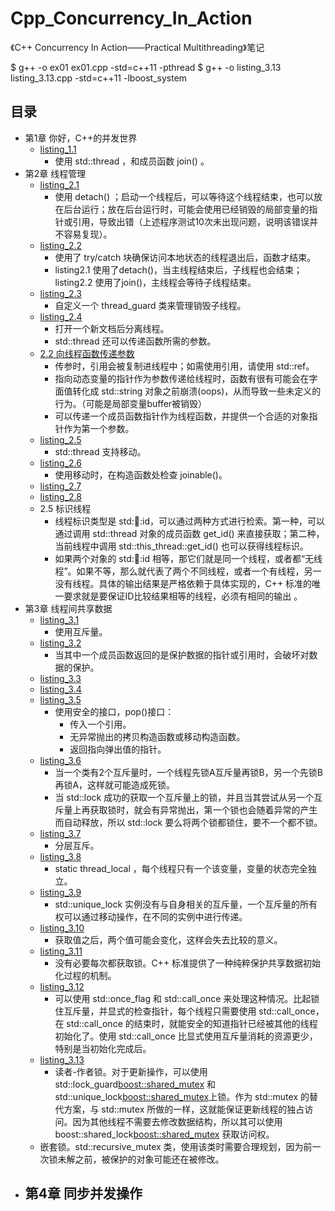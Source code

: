 # Cpp_Concurrency_In_Action
《C++ Concurrency In Action——Practical Multithreading》笔记

$ g++ -o ex01 ex01.cpp -std=c++11 -pthread
$ g++ -o listing_3.13 listing_3.13.cpp -std=c++11 -lboost_system


## 目录
- 第1章 你好，C++的并发世界
	- [listing_1.1](listing_1.1.cpp)
		- 使用 std::thread ，和成员函数 join() 。
- 第2章 线程管理
	- [listing_2.1](listing_2.1.cpp)
		- 使用 detach() ；启动一个线程后，可以等待这个线程结束，也可以放在后台运行；放在后台运行时，可能会使用已经销毁的局部变量的指针或引用，导致出错（上述程序测试10次未出现问题，说明该错误并不容易复现）。
    - [listing_2.2](listing_2.2.cpp)
    	- 使用了 try/catch 块确保访问本地状态的线程退出后，函数才结束。
    	- listing2.1 使用了detach()，当主线程结束后，子线程也会结束；listing2.2 使用了join()，主线程会等待子线程结束。
    - [listing_2.3](listing_2.3.cpp)
    	- 自定义一个 thread_guard 类来管理销毁子线程。
    - [listing_2.4](listing_2.4.cpp)
    	- 打开一个新文档后分离线程。
    	- std::thread 还可以传递函数所需的参数。
    - [2.2 向线程函数传递参数](2.2.cpp)
    	- 传参时，引用会被复制进线程中；如需使用引用，请使用 std::ref。
    	- 指向动态变量的指针作为参数传递给线程时，函数有很有可能会在字面值转化成 std::string 对象之前崩溃(oops)，从而导致一些未定义的行为。（可能是局部变量buffer被销毁）
    	- 可以传递一个成员函数指针作为线程函数，并提供一个合适的对象指针作为第一个参数。
    - [listing_2.5](listing_2.5.cpp)
    	- std::thread 支持移动。
    - [listing_2.6](listing_2.6.cpp)
    	- 使用移动时，在构造函数处检查 joinable()。
    - [listing_2.7](listing_2.7.cpp)
    - [listing_2.8](listing_2.8.cpp)
    - 2.5 标识线程
    	- 线程标识类型是 std::thread::id，可以通过两种方式进行检索。第一种，可以通过调用 std::thread 对象的成员函数 get_id() 来直接获取；第二种，当前线程中调用 std::this_thread::get_id() 也可以获得线程标识。
    	- 如果两个对象的 std::thread::id 相等，那它们就是同一个线程，或者都“无线程”。如果不等，那么就代表了两个不同线程，或者一个有线程，另一没有线程。具体的输出结果是严格依赖于具体实现的，C++ 标准的唯一要求就是要保证ID比较结果相等的线程，必须有相同的输出 。
- 第3章 线程间共享数据
	- [listing_3.1](listing_3.1.cpp)
		- 使用互斥量。
	- [listing_3.2](listing_3.2.cpp)
		- 当其中一个成员函数返回的是保护数据的指针或引用时，会破坏对数据的保护。
    - [listing_3.3](listing_3.3.cpp)
    - [listing_3.4](listing_3.4.cpp)
    - [listing_3.5](listing_3.5.cpp)
        - 使用安全的接口，pop()接口：
        	- 传入一个引用。
        	- 无异常抛出的拷贝构造函数或移动构造函数。
        	- 返回指向弹出值的指针。
    - [listing_3.6](listing_3.6.cpp)
        - 当一个类有2个互斥量时，一个线程先锁A互斥量再锁B，另一个先锁B再锁A，这样就可能造成死锁。
        - 当 std::lock 成功的获取一个互斥量上的锁，并且当其尝试从另一个互斥量上再获取锁时，就会有异常抛出，第一个锁也会随着异常的产生而自动释放，所以 std::lock 要么将两个锁都锁住，要不一个都不锁。
    - [listing_3.7](listing_3.7.cpp)
        - 分层互斥。
    - [listing_3.8](listing_3.8.cpp)
        - static thread_local ，每个线程只有一个该变量，变量的状态完全独立。
    - [listing_3.9](listing_3.9.cpp)
        - std::unique_lock 实例没有与自身相关的互斥量，一个互斥量的所有权可以通过移动操作，在不同的实例中进行传递。
    - [listing_3.10](listing_3.10.cpp)
        - 获取值之后，两个值可能会变化，这样会失去比较的意义。
    - [listing_3.11](listing_3.11.cpp)
        - 没有必要每次都获取锁。C++ 标准提供了一种纯粹保护共享数据初始化过程的机制。
    - [listing_3.12](listing_3.12.cpp)
        - 可以使用 std::once_flag 和 std::call_once 来处理这种情况。比起锁住互斥量，并显式的检查指针，每个线程只需要使用 std::call_once，在 std::call_once 的结束时，就能安全的知道指针已经被其他的线程初始化了。使用 std::call_once 比显式使用互斥量消耗的资源更少，特别是当初始化完成后。
    - [listing_3.13](listing_3.13.cpp)
        - 读者-作者锁。对于更新操作，可以使用 std::lock_guard<boost::shared_mutex> 和 std::unique_lock<boost::shared_mutex>上锁。作为 std::mutex 的替代方案，与 std::mutex 所做的一样，这就能保证更新线程的独占访问。因为其他线程不需要去修改数据结构，所以其可以使用 boost::shared_lock<boost::shared_mutex> 获取访问权。
    - 嵌套锁。std::recursive_mutex 类，使用该类时需要合理规划，因为前一次锁未解之前，被保护的对象可能还在被修改。
- 第4章 同步并发操作
	- 